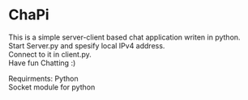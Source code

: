 # ChaPi

This is a simple server-client based chat application writen in python.\
Start Server.py and spesify local IPv4 address.\
Connect to it in client.py. \
Have fun Chatting :)

Requirments:
Python\
Socket module for python
